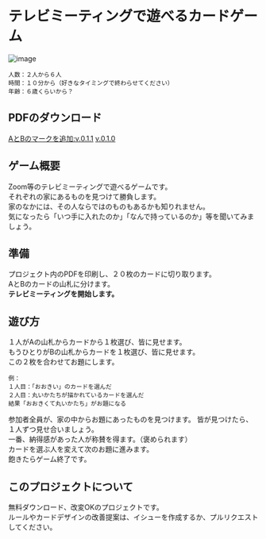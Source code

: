 # テレビミーティングで遊べるカードゲーム
![image](https://user-images.githubusercontent.com/4956743/77150240-ca6e6700-6ad6-11ea-9d70-0bd8487e972d.png)
```
人数：２人から６人
時間：１０分から（好きなタイミングで終わらせてください）
年齢：６歳くらいから？
```
## PDFのダウンロード
[AとBのマークを追加:v.0.1.1](https://github.com/gift10industry/video-chat-games/releases/download/v.0.1.1/Cards.pdf)
[v.0.1.0](https://github.com/gift10industry/video-chat-games/releases/download/v.0.1.0/Cards.pdf)
## ゲーム概要
Zoom等のテレビミーティングで遊べるゲームです。  
それぞれの家にあるものを見つけて勝負します。  
家のなかには、その人ならではのものもあるかも知りれません。  
気になったら「いつ手に入れたのか」「なんで持っているのか」等を聞いてみましょう。
## 準備
プロジェクト内のPDFを印刷し、２０枚のカードに切り取ります。  
AとBのカードの山札に分けます。  
__テレビミーティングを開始します。__
## 遊び方
１人がAの山札からカードから１枚選び、皆に見せます。  
もうひとりがBの山札からカードを１枚選び、皆に見せます。  
この２枚を合わせてお題にします。
```
例：
１人目：「おおきい」のカードを選んだ
２人目：丸いかたちが描かれているカードを選んだ
結果「おおきくて丸いかたち」がお題になる
```
参加者全員が、家の中からお題にあったものを見つけます。 
皆が見つけたら、１人ずつ見せ合いましょう。  
一番、納得感があった人が称賛を得ます。（褒められます）  
カードを選ぶ人を変えて次のお題に進みます。  
飽きたらゲーム終了です。  
## このプロジェクトについて
無料ダウンロード、改変OKのプロジェクトです。  
ルールやカードデザインの改善提案は、イシューを作成するか、プルリクエストしてください。
